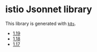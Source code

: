 # istio Jsonnet library

This library is generated with [`k8s`](https://github.com/jsonnet-libs/k8s).

- [1.19](1.19/README.md)
- [1.18](1.18/README.md)
- [1.17](1.17/README.md)
